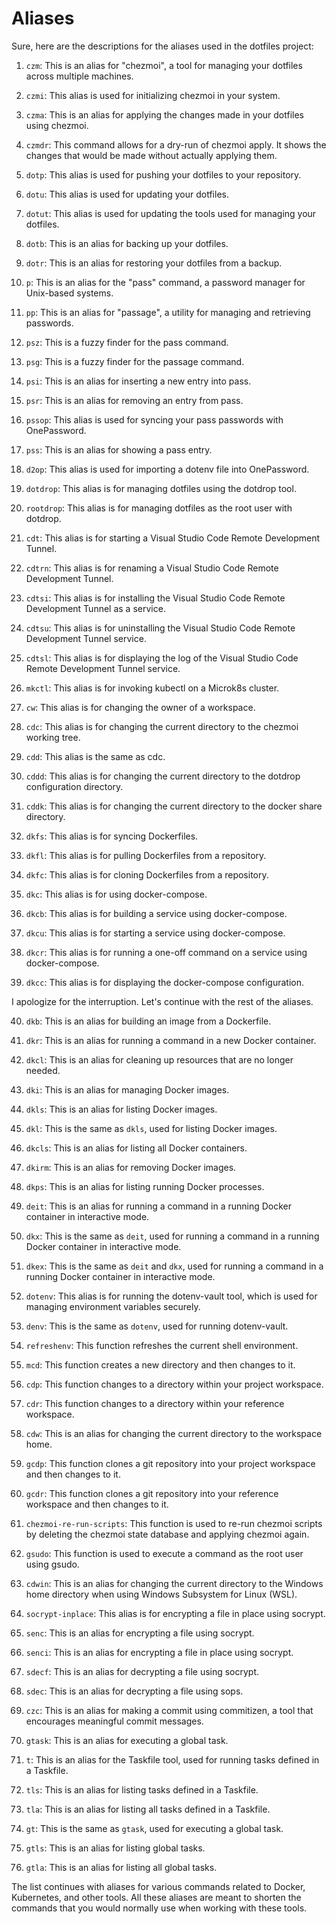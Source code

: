 # Aliases

Sure, here are the descriptions for the aliases used in the dotfiles project:

1. `czm`: This is an alias for "chezmoi", a tool for managing your dotfiles across multiple machines.

2. `czmi`: This alias is used for initializing chezmoi in your system.

3. `czma`: This is an alias for applying the changes made in your dotfiles using chezmoi.

4. `czmdr`: This command allows for a dry-run of chezmoi apply. It shows the changes that would be made without actually applying them.

5. `dotp`: This alias is used for pushing your dotfiles to your repository.

6. `dotu`: This alias is used for updating your dotfiles.

7. `dotut`: This alias is used for updating the tools used for managing your dotfiles.

8. `dotb`: This is an alias for backing up your dotfiles.

9. `dotr`: This is an alias for restoring your dotfiles from a backup.

10. `p`: This is an alias for the "pass" command, a password manager for Unix-based systems.

11. `pp`: This is an alias for "passage", a utility for managing and retrieving passwords.

12. `psz`: This is a fuzzy finder for the pass command.

13. `psg`: This is a fuzzy finder for the passage command.

14. `psi`: This is an alias for inserting a new entry into pass.

15. `psr`: This is an alias for removing an entry from pass.

16. `pssop`: This alias is used for syncing your pass passwords with OnePassword.

17. `pss`: This is an alias for showing a pass entry.

18. `d2op`: This alias is used for importing a dotenv file into OnePassword.

19. `dotdrop`: This alias is for managing dotfiles using the dotdrop tool.

20. `rootdrop`: This alias is for managing dotfiles as the root user with dotdrop.

21. `cdt`: This alias is for starting a Visual Studio Code Remote Development Tunnel.

22. `cdtrn`: This alias is for renaming a Visual Studio Code Remote Development Tunnel.

23. `cdtsi`: This alias is for installing the Visual Studio Code Remote Development Tunnel as a service.

24. `cdtsu`: This alias is for uninstalling the Visual Studio Code Remote Development Tunnel service.

25. `cdtsl`: This alias is for displaying the log of the Visual Studio Code Remote Development Tunnel service.

26. `mkctl`: This alias is for invoking kubectl on a Microk8s cluster.

27. `cw`: This alias is for changing the owner of a workspace.

28. `cdc`: This alias is for changing the current directory to the chezmoi working tree.

29. `cdd`: This alias is the same as cdc.

30. `cddd`: This alias is for changing the current directory to the dotdrop configuration directory.

31. `cddk`: This alias is for changing the current directory to the docker share directory.

32. `dkfs`: This alias is for syncing Dockerfiles.

33. `dkfl`: This alias is for pulling Dockerfiles from a repository.

34. `dkfc`: This alias is for cloning Dockerfiles from a repository.

35. `dkc`: This alias is for using docker-compose.

36. `dkcb`: This alias is for building a service using docker-compose.

37. `dkcu`: This alias is for starting a service using docker-compose.

38. `dkcr`: This alias is for running a one-off command on a service using docker-compose.

39. `dkcc`: This alias is for displaying the docker-compose configuration.

I apologize for the interruption. Let's continue with the rest of the aliases.

40. `dkb`: This is an alias for building an image from a Dockerfile.

41. `dkr`: This is an alias for running a command in a new Docker container.

42. `dkcl`: This is an alias for cleaning up resources that are no longer needed.

43. `dki`: This is an alias for managing Docker images.

44. `dkls`: This is an alias for listing Docker images.

45. `dkl`: This is the same as `dkls`, used for listing Docker images.

46. `dkcls`: This is an alias for listing all Docker containers.

47. `dkirm`: This is an alias for removing Docker images.

48. `dkps`: This is an alias for listing running Docker processes.

49. `deit`: This is an alias for running a command in a running Docker container in interactive mode.

50. `dkx`: This is the same as `deit`, used for running a command in a running Docker container in interactive mode.

51. `dkex`: This is the same as `deit` and `dkx`, used for running a command in a running Docker container in interactive mode.

52. `dotenv`: This alias is for running the dotenv-vault tool, which is used for managing environment variables securely.

53. `denv`: This is the same as `dotenv`, used for running dotenv-vault.

54. `refreshenv`: This function refreshes the current shell environment.

55. `mcd`: This function creates a new directory and then changes to it.

56. `cdp`: This function changes to a directory within your project workspace.

57. `cdr`: This function changes to a directory within your reference workspace.

58. `cdw`: This is an alias for changing the current directory to the workspace home.

59. `gcdp`: This function clones a git repository into your project workspace and then changes to it.

60. `gcdr`: This function clones a git repository into your reference workspace and then changes to it.

61. `chezmoi-re-run-scripts`: This function is used to re-run chezmoi scripts by deleting the chezmoi state database and applying chezmoi again.

62. `gsudo`: This function is used to execute a command as the root user using gsudo.

63. `cdwin`: This is an alias for changing the current directory to the Windows home directory when using Windows Subsystem for Linux (WSL).

64. `socrypt-inplace`: This alias is for encrypting a file in place using socrypt.

65. `senc`: This is an alias for encrypting a file using socrypt.

66. `senci`: This is an alias for encrypting a file in place using socrypt.

67. `sdecf`: This is an alias for decrypting a file using socrypt.

68. `sdec`: This is an alias for decrypting a file using sops.

69. `czc`: This is an alias for making a commit using commitizen, a tool that encourages meaningful commit messages.

70. `gtask`: This is an alias for executing a global task.

71. `t`: This is an alias for the Taskfile tool, used for running tasks defined in a Taskfile.

72. `tls`: This is an alias for listing tasks defined in a Taskfile.

73. `tla`: This is an alias for listing all tasks defined in a Taskfile.

74. `gt`: This is the same as `gtask`, used for executing a global task.

75. `gtls`: This is an alias for listing global tasks.

76. `gtla`: This is an alias for listing all global tasks.

The list continues with aliases for various commands related to Docker, Kubernetes, and other tools. All these aliases are meant to shorten the commands that you would normally use when working with these tools.
